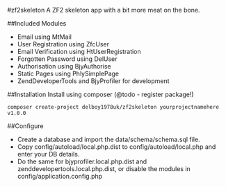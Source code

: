 #zf2skeleton
A ZF2 skeleton app with a bit more meat on the bone.

##Included Modules
* Email using MtMail
* User Registration using ZfcUser
* Email Verification using HtUserRegistration
* Forgotten Password using DelUser
* Authorisation using BjyAuthorise
* Static Pages using PhlySimplePage
* ZendDeveloperTools and BjyProfiler for development

##Installation
Install using composer (@todo - register package!)
```
composer create-project delboy1978uk/zf2skeleton yourprojectnamehere v1.0.0
```

##Configure
* Create a database and import the data/schema/schema.sql file.
* Copy config/autoload/local.php.dist to config/autoload/local.php and enter your DB details.
* Do the same for bjyprofiler.local.php.dist and zenddevelopertools.local.php.dist, or disable the modules in config/application.config.php

